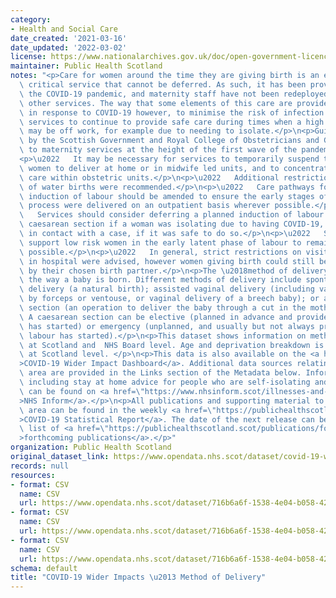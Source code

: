 ```yaml
---
category:
- Health and Social Care
date_created: '2021-03-16'
date_updated: '2022-03-02'
license: https://www.nationalarchives.gov.uk/doc/open-government-licence/version/3/
maintainer: Public Health Scotland
notes: "<p>Care for women around the time they are giving birth is an essential, time\
  \ critical service that cannot be deferred. As such, it has been provided throughout\
  \ the COVID-19 pandemic, and maternity staff have not been redeployed to support\
  \ other services. The way that some elements of this care are provided has changed\
  \ in response to COVID-19 however, to minimise the risk of infection and to allow\
  \ services to continue to provide safe care during times when a high number of staff\
  \ may be off work, for example due to needing to isolate.</p>\n<p>Guidance issued\
  \ by the Scottish Government and Royal College of Obstetricians and Gynaecologists\
  \ to maternity services at the height of the first wave of the pandemic noted that:</p>\n\
  <p>\u2022   It may be necessary for services to temporarily suspend the option for\
  \ women to deliver at home or in midwife led units, and to concentrate delivery\
  \ care within obstetric units.</p>\n<p>\u2022   Additional restrictions on the use\
  \ of water births were recommended.</p>\n<p>\u2022   Care pathways for women requiring\
  \ induction of labour should be amended to ensure the early stages of the induction\
  \ process were delivered on an outpatient basis wherever possible.</p>\n<p>\u2022\
  \   Services should consider deferring a planned induction of labour or elective\
  \ caesarean section if a woman was isolating due to having COVID-19, or having been\
  \ in contact with a case, if it was safe to do so.</p>\n<p>\u2022   Services should\
  \ support low risk women in the early latent phase of labour to remain at home wherever\
  \ possible.</p>\n<p>\u2022   In general, strict restrictions on visitors for patients\
  \ in hospital were advised, however women giving birth could still be accompanied\
  \ by their chosen birth partner.</p>\n<p>The \u2018method of delivery' refers to\
  \ the way a baby is born. Different methods of delivery include spontaneous vaginal\
  \ delivery (a natural birth); assisted vaginal delivery (including vaginal delivery\
  \ by forceps or ventouse, or vaginal delivery of a breech baby); or a caesarean\
  \ section (an operation to deliver the baby through a cut in the mother\u2019s abdomen).\
  \ A caesarean section can be elective (planned in advance and provided before labour\
  \ has started) or emergency (unplanned, and usually but not always provided after\
  \ labour has started).</p>\n<p>This dataset shows information on method of delivery\
  \ at Scotland and  NHS Board level. Age and deprivation breakdown is also available\
  \ at Scotland level. </p>\n<p>This data is also available on the <a href=\"https://scotland.shinyapps.io/phs-covid-wider-impact/\"\
  >COVID-19 Wider Impact Dashboard</a>. Additional data sources relating to this topic\
  \ area are provided in the Links section of the Metadata below. Information on COVID-19,\
  \ including stay at home advice for people who are self-isolating and their households,\
  \ can be found on <a href=\"https://www.nhsinform.scot/illnesses-and-conditions/infections-and-poisoning/coronavirus-covid-19#stay-at-home-advice\"\
  >NHS Inform</a>.</p>\n<p>All publications and supporting material to this topic\
  \ area can be found in the weekly <a href=\"https://publichealthscotland.scot/publications/covid-19-statistical-report/\"\
  >COVID-19 Statistical Report</a>. The date of the next release can be found on our\
  \ list of <a href=\"https://publichealthscotland.scot/publications/forthcoming-publications/\"\
  >forthcoming publications</a>.</p>"
organization: Public Health Scotland
original_dataset_link: https://www.opendata.nhs.scot/dataset/covid-19-wider-impacts-method-of-delivery
records: null
resources:
- format: CSV
  name: CSV
  url: https://www.opendata.nhs.scot/dataset/716b6a6f-1538-4e04-b058-42af9f1c4f44/resource/7996d72a-b8a1-4236-b66b-42e3c828a547/download/method_delivery_hb_20220302.csv
- format: CSV
  name: CSV
  url: https://www.opendata.nhs.scot/dataset/716b6a6f-1538-4e04-b058-42af9f1c4f44/resource/5f91ec4d-d96e-40c9-b69a-7e087e5e6414/download/method_delivery_age_20220302.csv
- format: CSV
  name: CSV
  url: https://www.opendata.nhs.scot/dataset/716b6a6f-1538-4e04-b058-42af9f1c4f44/resource/d1bd0441-c451-4aec-beaf-8506f704efec/download/method_delivery_simd_20220302.csv
schema: default
title: "COVID-19 Wider Impacts \u2013 Method of Delivery"
---
```


